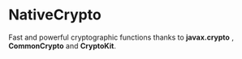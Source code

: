 # NativeCrypto

Fast and powerful cryptographic functions thanks to **javax.crypto** , **CommonCrypto** and **CryptoKit**.